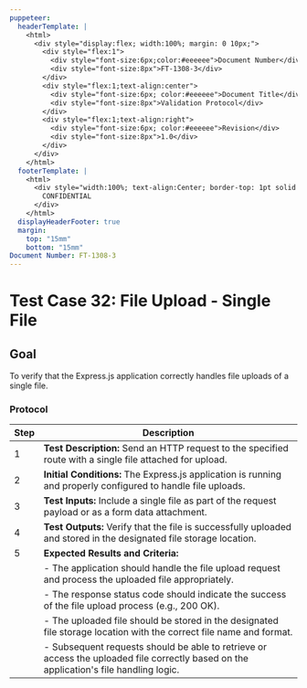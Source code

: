 ```yaml
---
puppeteer:
  headerTemplate: |
    <html>
      <div style="display:flex; width:100%; margin: 0 10px;">
        <div style="flex:1">
          <div style="font-size:6px;color:#eeeeee">Document Number</div>
          <div style="font-size:8px">FT-1308-3</div>
        </div>
        <div style="flex:1;text-align:center">
          <div style="font-size:6px; color:#eeeeee">Document Title</div>
          <div style="font-size:8px">Validation Protocol</div>
        </div>
        <div style="flex:1;text-align:right">
          <div style="font-size:6px; color:#eeeeee">Revision</div>
          <div style="font-size:8px">1.0</div>
        </div>
      </div>
    </html>
  footerTemplate: |
    <html>
      <div style="width:100%; text-align:Center; border-top: 1pt solid #eeeeee; margin: 0 20px -10px 0; font-size: 8pt; color: #000000">
        CONFIDENTIAL
      </div>
    </html>
  displayHeaderFooter: true
  margin:
    top: "15mm"
    bottom: "15mm"
Document Number: FT-1308-3
---
```


# Test Case 32: File Upload - Single File

## Goal

To verify that the Express.js application correctly handles file uploads of a single file.

### Protocol

| Step | Description                                                  |
|------|--------------------------------------------------------------|
| 1    | **Test Description:** Send an HTTP request to the specified route with a single file attached for upload. |
| 2    | **Initial Conditions:** The Express.js application is running and properly configured to handle file uploads. |
| 3    | **Test Inputs:** Include a single file as part of the request payload or as a form data attachment. |
| 4    | **Test Outputs:** Verify that the file is successfully uploaded and stored in the designated file storage location. |
| 5    | **Expected Results and Criteria:**                                 |
|      | - The application should handle the file upload request and process the uploaded file appropriately. |
|      | - The response status code should indicate the success of the file upload process (e.g., 200 OK). |
|      | - The uploaded file should be stored in the designated file storage location with the correct file name and format. |
|      | - Subsequent requests should be able to retrieve or access the uploaded file correctly based on the application's file handling logic. |

